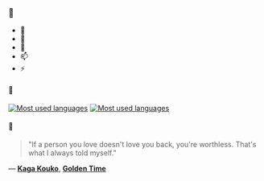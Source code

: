 ### 👋

- 🔭
- 🌱
- 💬
- 📫
- ⚡

#### 🧏

[![Most used languages](https://github-readme-stats-aynah.vercel.app/api/top-langs/?username=aynh&theme=solarized-dark&langs_count=6&layout=compact&hide_title=true)](https://github.com/anuraghazra/github-readme-stats#gh-dark-mode-only)
[![Most used languages](https://github-readme-stats-aynah.vercel.app/api/top-langs/?username=aynh&theme=solarized-light&langs_count=6&layout=compact&hide_title=true)](https://github.com/anuraghazra/github-readme-stats#gh-light-mode-only)

#### 💬

> "If a person you love doesn't love you back, you're worthless. That's what I always told myself."

&mdash; [**Kaga Kouko**](https://myanimelist.net/character.php?q=Kaga%20Kouko&cat=character), [**Golden Time**](https://myanimelist.net/search/all?q=Golden%20Time&cat=all)
